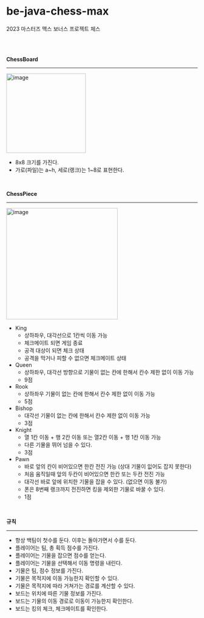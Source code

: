 # be-java-chess-max
2023 마스터즈 맥스 보너스 프로젝트 체스

<br>
<br>

**ChessBoard**  

---

<img width="209" alt="image" src="https://github.com/tjdqls1200/juniorForum/assets/57752068/86370ad6-f140-428a-b0f4-3e8213b28ef2">  
  
- 8x8 크기를 가진다.  
- 가로(파일)는 a~h, 세로(랭크)는 1~8로 표현한다.  

<br>
  
**ChessPiece**

---

<img width="293" alt="image" src="https://github.com/tjdqls1200/juniorForum/assets/57752068/aad80f17-ef56-4278-810b-d773396d6847">  
  
- King  
  - 상하좌우, 대각선으로 1칸씩 이동 가능  
  - 체크메이트 되면 게임 종료  
  - 공격 대상이 되면 체크 상태  
  - 공격을 막거나 피할 수 없으면 체크메이트 상태  
- Queen  
  - 상하좌우, 대각선 방향으로 기물이 없는 칸에 한해서 칸수 제한 없이 이동 가능  
  - 9점  
- Rook  
  - 상하좌우 기물이 없는 칸에 한해서 칸수 제한 없이 이동 가능  
  - 5점  
- Bishop  
  - 대각선 기물이 없는 칸에 한해서 칸수 제한 없이 이동 가능  
  - 3점  
- Knight  
  - 열 1칸 이동 + 행 2칸 이동 또는 열2칸 이동 + 행 1칸 이동 가능  
  - 다른 기물을 뛰어 넘을 수 있다.  
  - 3점  
- Pawn  
  - 바로 앞의 칸이 비어있으면 한칸 전진 가능 (상대 기물이 잆어도 잡지 못한다)  
  - 처음 움직일때 앞의 두칸이 비어있으면 한칸 또는 두칸 전진 가능  
  - 대각선 바로 앞에 위치한 기물을 잡을 수 있다. (없으면 이동 불가)  
  - 폰은 8번째 랭크까지 전진하면 킹을 제외한 기물로 바꿀 수 있다.  
  - 1점  

<br>

**규칙**

---

- 항상 백팀이 첫수를 둔다. 이후는 돌아가면서 수를 둔다.  
- 플레이어는 팀, 총 획득 점수를 가진다.  
- 플레이어는 기물을 잡으면 점수를 얻는다.  
- 플레이어는 기물을 선택해서 이동 명령을 내린다.  
- 기물은 팀, 점수 정보를 가진다.  
- 기물은 목적지에 이동 가능한지 확인할 수 있다.  
- 기물은 목적지에 따라 거쳐가는 경로를 계산할 수 있다.  
- 보드는 위치에 따른 기물 정보를 가진다.  
- 보드는 기물의 이동 경로로 이동이 가능한지 확인한다.  
- 보드는 킹의 체크, 체크메이트를 확인한다.